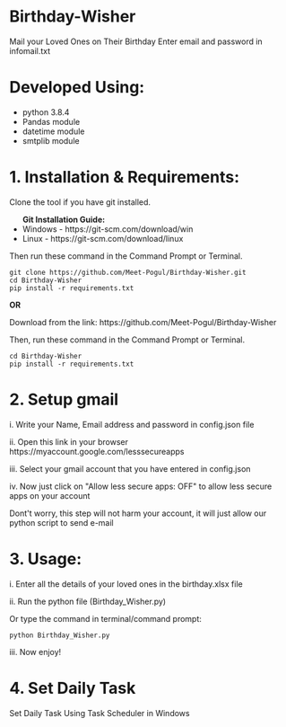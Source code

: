 # Birthday-Wisher
Mail your Loved Ones on Their Birthday
Enter email and password in infomail.txt

# Developed Using:
<ul>
  <li> python 3.8.4 </li>
  <li> Pandas module </li>
  <li> datetime module </li>
  <li> smtplib module </li>
</ul>

# 1. Installation & Requirements:
<p> Clone the tool if you have git installed. </p>
<b> <ul> Git Installation Guide: </b>
  <li>Windows - https://git-scm.com/download/win </li>
  <li>Linux - https://git-scm.com/download/linux </li>
  </ul>
Then run these command in the Command Prompt or Terminal.

```
git clone https://github.com/Meet-Pogul/Birthday-Wisher.git
cd Birthday-Wisher
pip install -r requirements.txt
```
<p> <b>        OR </b> </p>
<p> Download from the link: https://github.com/Meet-Pogul/Birthday-Wisher <p>
Then, run these command in the Command Prompt or Terminal.

```
cd Birthday-Wisher
pip install -r requirements.txt
```

# 2. Setup gmail
<p> i. Write your Name, Email address and password in config.json file </p>

<p> ii. Open this link in your browser https://myaccount.google.com/lesssecureapps </p>

<p> iii. Select your gmail account that you have entered in config.json </p>

<p> iv. Now just click on "Allow less secure apps: OFF" to allow less secure apps on your account </p>

<p> Dont't worry, this step will not harm your account, it will just allow our python script to send e-mail </p>

# 3. Usage:
<p> i. Enter all the details of your loved ones in the birthday.xlsx file </p>

<p> ii. Run the python file (Birthday_Wisher.py) </p>

<p> Or type the command in terminal/command prompt: </p>

```
python Birthday_Wisher.py
```
<p> iii. Now enjoy! </p>

# 4. Set Daily Task
<p> Set Daily Task Using Task Scheduler in Windows </p>
